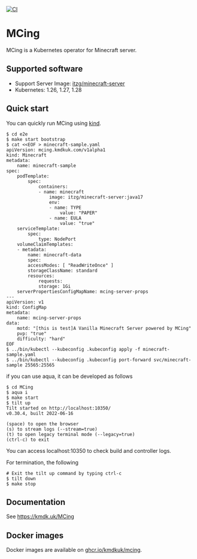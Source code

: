 [![CI](https://github.com/kmdkuk/mcing/actions/workflows/ci.yaml/badge.svg)](https://github.com/kmdkuk/mcing/actions/workflows/ci.yaml)

# MCing


MCing is a Kubernetes operator for Minecraft server.

## Supported software

- Support Server Image: [itzg/minecraft-server](https://hub.docker.com/r/itzg/minecraft-server)
- Kubernetes: 1.26, 1.27, 1.28

## Quick start

You can quickly run MCing using [kind](https://kind.sigs.k8s.io/).

```
$ cd e2e
$ make start bootstrap
$ cat <<EOF > minecraft-sample.yaml
apiVersion: mcing.kmdkuk.com/v1alpha1
kind: Minecraft
metadata:
    name: minecraft-sample
spec:
    podTemplate:
        spec:
            containers:
            - name: minecraft
                image: itzg/minecraft-server:java17
                env:
                - name: TYPE
                    value: "PAPER"
                - name: EULA
                    value: "true"
    serviceTemplate:
        spec:
            type: NodePort
    volumeClaimTemplates:
    - metadata:
        name: minecraft-data
        spec:
        accessModes: [ "ReadWriteOnce" ]
        storageClassName: standard
        resources:
            requests:
            storage: 1Gi
    serverPropertiesConfigMapName: mcing-server-props
---
apiVersion: v1
kind: ConfigMap
metadata:
    name: mcing-server-props
data:
    motd: "[this is test]A Vanilla Minecraft Server powered by MCing"
    pvp: "true"
    difficulty: "hard"
EOF
$ ../bin/kubectl --kubeconfig .kubeconfig apply -f minecraft-sample.yaml
$ ../bin/kubectl --kubeconfig .kubeconfig port-forward svc/minecraft-sample 25565:25565
```

if you can use aqua, it can be developed as follows

```
$ cd MCing
$ aqua i
$ make start
$ tilt up
Tilt started on http://localhost:10350/
v0.30.4, built 2022-06-16

(space) to open the browser
(s) to stream logs (--stream=true)
(t) to open legacy terminal mode (--legacy=true)
(ctrl-c) to exit
```

You can access localhost:10350 to check build and controller logs.

For termination, the following
```
# Exit the tilt up command by typing ctrl-c
$ tilt down
$ make stop
```

## Documentation

See https://kmdk.uk/MCing

## Docker images

Docker images are available on [ghcr.io/kmdkuk/mcing](https://github.com/kmdkuk/packages/container/package/mcing).
